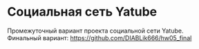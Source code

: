 # Социальная сеть Yatube

Промежуточный вариант проекта социальной сети Yatube.  
Финальный вариант: https://github.com/DIABLik666/hw05_final
